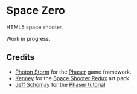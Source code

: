# Space Zero

HTML5 space shooter.

Work in progress.

## Credits

- [Photon Storm](http://www.photonstorm.com) for the [Phaser](http://phaser.io/) game framework.
- [Kenney](http://kenney.nl/) for the [Space Shooter Redux](http://opengameart.org/content/space-shooter-redux) art pack.
- [Jeff Schomay](http://jeffschomay.com/) for the [Phaser tutorial](http://codeperfectionist.com/tag/space-shooter-phaser-js-game-tutorial/)
